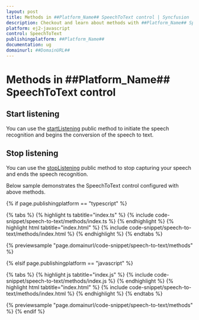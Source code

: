 ```yaml
---
layout: post
title: Methods in ##Platform_Name## SpeechToText control | Syncfusion
description: Checkout and learn about methods with ##Platform_Name## SpeechToText control of Syncfusion Essential JS 2 and more.
platform: ej2-javascript
control: SpeechToText
publishingplatform: ##Platform_Name##
documentation: ug
domainurl: ##DomainURL##
---
```


# Methods in ##Platform_Name## SpeechToText control

## Start listening

You can use the [startListening](../api/speech-to-text#startListening) public method to initiate the speech recognition and begins the conversion of the speech to text.

## Stop listening

You can use the [stopListening](../api/speech-to-text#stopListening) public method to stop capturing your speech and ends the speech recognition.

Below sample demonstrates the SpeechToText control configured with above methods.

{% if page.publishingplatform == "typescript" %}

{% tabs %}
{% highlight ts tabtitle="index.ts" %}
{% include code-snippet/speech-to-text/methods/index.ts %}
{% endhighlight %}
{% highlight html tabtitle="index.html" %}
{% include code-snippet/speech-to-text/methods/index.html %}
{% endhighlight %}
{% endtabs %}

{% previewsample "page.domainurl/code-snippet/speech-to-text/methods" %}

{% elsif page.publishingplatform == "javascript" %}

{% tabs %}
{% highlight js tabtitle="index.js" %}
{% include code-snippet/speech-to-text/methods/index.js %}
{% endhighlight %}
{% highlight html tabtitle="index.html" %}
{% include code-snippet/speech-to-text/methods/index.html %}
{% endhighlight %}
{% endtabs %}

{% previewsample "page.domainurl/code-snippet/speech-to-text/methods" %}
{% endif %}
